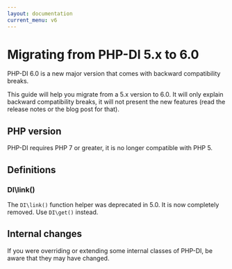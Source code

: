 ```yaml
---
layout: documentation
current_menu: v6
---
```


# Migrating from PHP-DI 5.x to 6.0

PHP-DI 6.0 is a new major version that comes with backward compatibility breaks.

This guide will help you migrate from a 5.x version to 6.0. It will only explain backward compatibility breaks, it will not present the new features (read the release notes or the blog post for that).

## PHP version

PHP-DI requires PHP 7 or greater, it is no longer compatible with PHP 5.

## Definitions

### DI\link()

The `DI\link()` function helper was deprecated in 5.0. It is now completely removed. Use `DI\get()` instead.

## Internal changes

If you were overriding or extending some internal classes of PHP-DI, be aware that they may have changed.
